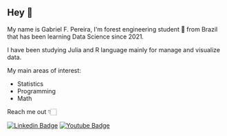  ## Hey 👋

 My name is Gabriel F. Pereira, I'm forest engineering student 🌱 from    Brazil that has been learning Data Science since 2021.

 I have been studying Julia and R language mainly for manage and visualize data. 

My main areas of interest: 
- Statistics 
- Programming
- Math


Reach me out  👇🏻

[![Linkedin Badge](https://img.shields.io/badge/-LinkedIn-blue?style=flat-square&logo=Linkedin&logoColor=white&link=https://www.linkedin.com/in/gabriel-de-freitas-pereira-925260205)](https://www.linkedin.com/in/gabriel-de-freitas-pereira-925260205) [![Youtube Badge](https://img.shields.io/badge/-Youtube-FF0000?style=flat-square&labelColor=FF0000&logo=youtube&logoColor=white&link=https://www.youtube.com/channel/UCRhKK6VrISnIWPJjYxBPKnA/videos)](https://www.youtube.com/channel/UCw3sS4v18RQ4Q7QxacQf7JQ)
